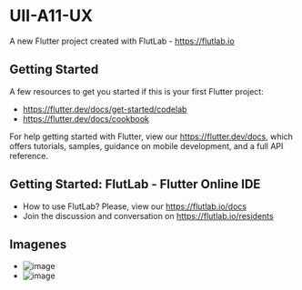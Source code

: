 # UII-A11-UX

A new Flutter project created with FlutLab - https://flutlab.io

## Getting Started

A few resources to get you started if this is your first Flutter project:

- https://flutter.dev/docs/get-started/codelab
- https://flutter.dev/docs/cookbook

For help getting started with Flutter, view our
https://flutter.dev/docs, which offers tutorials,
samples, guidance on mobile development, and a full API reference.

## Getting Started: FlutLab - Flutter Online IDE

- How to use FlutLab? Please, view our https://flutlab.io/docs
- Join the discussion and conversation on https://flutlab.io/residents

## Imagenes
- ![image](https://github.com/BeltranJ128/UII-A11-UX/assets/143763139/1bdecdb5-26b1-499c-8f86-a08cb6d911ea)
- ![image](https://github.com/BeltranJ128/UII-A11-UX/assets/143763139/0fa325fc-0653-4c51-bb2c-c915bab0250f)
